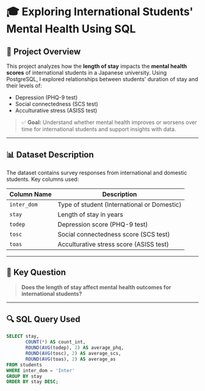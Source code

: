 # 🎓 Exploring International Students' Mental Health Using SQL

## 📘 Project Overview

This project analyzes how the **length of stay** impacts the **mental health scores** of international students in a Japanese university. Using PostgreSQL, I explored relationships between students' duration of stay and their levels of:

- Depression (PHQ-9 test)
- Social connectedness (SCS test)
- Acculturative stress (ASISS test)

> ✅ **Goal:** Understand whether mental health improves or worsens over time for international students and support insights with data.

---

## 📊 Dataset Description

The dataset contains survey responses from international and domestic students. Key columns used:

| Column Name | Description |
|-------------|-------------|
| `inter_dom` | Type of student (International or Domestic) |
| `stay` | Length of stay in years |
| `todep` | Depression score (PHQ-9 test) |
| `tosc` | Social connectedness score (SCS test) |
| `toas` | Acculturative stress score (ASISS test) |

---

## 🧠 Key Question

> **Does the length of stay affect mental health outcomes for international students?**

---

## 🔍 SQL Query Used

```sql
SELECT stay,
       COUNT(*) AS count_int, 
       ROUND(AVG(todep), 2) AS average_phq, 
       ROUND(AVG(tosc), 2) AS average_scs,
       ROUND(AVG(toas), 2) AS average_as
FROM students
WHERE inter_dom = 'Inter'
GROUP BY stay
ORDER BY stay DESC;
